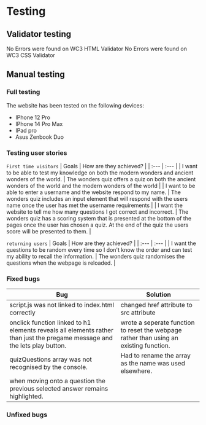 # Testing
## Validator testing
No Errors were found on WC3 HTML Validator
No Errors were found on WC3 CSS Validator

## Manual testing
### Full testing
The website has been tested on the following devices:
* IPhone 12 Pro
* IPhone 14 Pro Max
* IPad pro
* Asus Zenbook Duo

### Testing user stories
`First time visitors`
| Goals | How are they achieved? |
| :--- | :--- |
| I want to be able to test my knowledge on both the modern wonders and ancient wonders of the world. | The wonders quiz offers a quiz on both the ancient wonders of the world and the modern wonders of the world |
| I want to be able to enter a username and the website respond to my name. | The wonders quiz includes an input element that will respond with the users name once the user has met the username requirements |
| I want the website to tell me how many questions I got correct and incorrect. | The wonders quiz has a scoring system that is presented at the bottom of the pages once the user has chosen a quiz. At the end of the quiz the users score will be presented to them. |

`returning users`
| Goals | How are they achieved? |
| :--- | :--- |
| I want the questions to be random every time so I don't know the order and can test my ability to recall the information. | The wonders quiz randomises the questions when the webpage is reloaded. | 

### Fixed bugs
| Bug | Solution |
| ---| ---|
| script.js was not linked to index.html correctly | changed href attribute to src attribute |
| onclick function linked to h1 elements reveals all elements rather than just the pregame message and the lets play button. | wrote a seperate function to reset the webpage rather than using an existing function. |
| quizQuestions array was not recognised by the console. | Had to rename the array as the name was used elsewhere. |
| when moving onto a question the previous selected answer remains highlighted. |  |

### Unfixed bugs